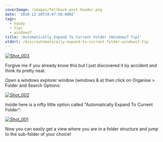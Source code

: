 ```yaml
---
coverImage: /images/fallback-post-header.png
date: '2010-12-20T19:47:50.000Z'
tags:
  - handy
  - tips
  - windows7
title: 'Automatically Expand To Current Folder [Windows7 Tip]'
oldUrl: /misc/automatically-expand-to-current-folder-windows7-tip
---
```


[![](/wp-content/uploads/2010/12/Shot_0032.png "Shot_003")](/wp-content/uploads/2010/12/Shot_0032.png)

Forgive me if you already know this but I just discovered it by accident and think its pretty neat.

<!-- more -->

Open a windows explorer window (windows &amp; e) then click on Organise > Folder and Search Options:

[![](/wp-content/uploads/2010/12/Shot_0021-237x300.png "Shot_002")](/wp-content/uploads/2010/12/Shot_0021.png)

Inside here is a nifty little option called "Automatically Expand To Current Folder":

[![](/wp-content/uploads/2010/12/Shot_001.png "Shot_001")](/wp-content/uploads/2010/12/Shot_001.png)

Now you can easily get a view where you are in a folder structure and jump to the sub-folder of your choice!

